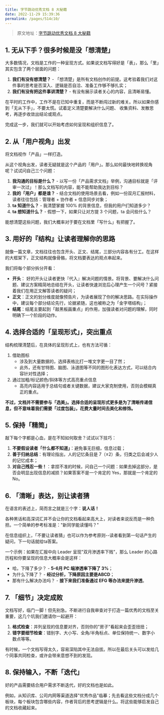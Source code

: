 ```yaml
---
title: 字节跳动优秀文档 8 大秘籍
date: 2022-11-29 15:39:36
permalink: /pages/514c10/
---
```

> 原文地址：[字节跳动优秀文档 8 大秘籍](https://www.feishu.cn/docs/doccnBYiti3wwLmVGtnAabHIAwe)

## 1. 无从下手？很多时候是没「想清楚」
大多数情况，文档是工作的一种呈现方式。如果说文档写得好是「表」，那么「里」其实包含了两个层面的问题：

1. **我们有没有想清楚？** - 「想清楚」是所有文档创作的前提。这考验着我们对这件事的思考是否深入、逻辑是否自洽、准备工作够不够扎实；
2. **我们有没有把这件事讲清楚？** - 有没有展示读者关心的内容，且清晰易懂。

在平时的工作中，工作不是在已知中重复，而是不断闯过新的难关。所以如果你感到「无从下手」，不要太慌。试着定义清楚要解决什么问题、
收集资料、发散思考，再逐步收敛出结论或观点。

完成这一步，我们就可以开始考虑如何呈现和组织信息了。

## 2. 从「用户视角」出发
将文档视作「产品」一样打造。

从这个视角出发，读者无疑就是这个产品的「用户」。那么如何最快地转换视角呢？试试问自己三个问题：

1. **我沟通的目标是什么？** - 以写一份「产品需求文档」举例，沟通目标就是「评审一次过」！那么文档写的内容，能不能帮助我达到目标？
2. **我的「用户」都是谁？** - 结合文档的使用场景去看，例如一份双月汇报材料，读者往往包括：管理者 + 协作者 + 信息同步对象；
3. **ta 知道什么？** - 我清楚掌握 100% 的背景信息，但我的用户们知道多少？
4. **ta 想知道什么？** - 假想一下，如果只让对方提 3 个问题，ta 会问些什么？

能想清楚这些问题，我们大概率对于要在文档里「写什么」有把握了。

## 3. 用好的『结构』让读者理解你的思路
就像一篇文章，文档往往也包含开头、正文、结尾，三部分内容各有分工。在这样的大框架下，正文结构就像骨骼，将文档要表达的观点串起来。

我们将每个部分拆分开看：
- **开头**： 好的开头让读者更快『代入』解决问题的情景。将背景、要解决什么问题、建议方案精简地总结在开头，让读者快速浏览后心理产生一个问号？紧接着我们在用正文解答读者的疑问；
- **正文**：正文的划分维度就像预告片，为读者展现了你的解决思路。在实际操作中，建议每个部分结论先行，论据紧随，这也被称之为「金字塔结构」；
- **结尾**：结尾主要起到「敲黑板画重点」的作用，加强读者对问题的理解，同时明确下一个阶段的动作。

## 4. 选择合适的「呈现形式」，突出重点
结构梳理清楚后，在具体的呈现形式上，也有方法可循：

1. 借助图标
    - 涉及到大量数据的，选择表格比打一堆文字更一目了然；
    - 此外，还有甘特图、脑图、泳道图等不同的图形化表达方式，可以结合内容针对性选择；
2. 通过加粗/标记颜色/斜体等方式高亮重点信息
    - 高亮内容适用于总结句或者关键数据，建议大家克制使用，否则会模糊真正的重点。
    
**不过，文档并不需要参与「选美」。选择合适的呈现形式更多是为了清晰传递信息，但不意味着我们需要「过度包装」，花费大量时间去美化和修饰。**

## 5. 保持「精简」
敲下每个字都是心血，是在不知如何取舍？试试以下技巧：
1. **不要假设读者「什么都不知道」**：避免事无巨细，信息过载；
2. **善于归纳总结**：有理论指出，人的记忆条目是 7（±2）条，归类之后会减少人的记忆成本；
3. **对自己残忍一些！**：拿捏不准的时候，问自己一个问题：如果去掉这部分，是否会明显出现信息的减损？如果答案不是一个肯定的 Yes，那就是一个肯定的 No。

## 6. 「清晰」表达，别让读者猜
在语言的表述上，简而言之就是三个字：**说人话！**

各种黑话和高深词汇并不会让你的文档看起来高大上，对读者来说反而是一种负担。一个简单的参考标准是："新同学能读懂吗？"

在信息组织上，「不要让读者猜」也可以作为参考原则--读者看到第一句话产生的疑问，下一句话就给ta答案。

一个示例：如果在汇报中向 Leader 呈现"双月渗透率下贱"，那么 Leader 的心路历程和你要呈现的信息大概率会是这样：
- 哈，下降了多少？  -   **5-6月 PC 端渗透率下降了 3%**；
- 为什么下降了？ -  **经过分析，下降原因主要是ABCD**；
- 那有什么解决办法吗？ -  **接下来我们准备通过 EFG 等办法来提升渗透**。

## 7. 「细节」决定成败
文档写好，临门一脚！但先别急。不断进行自我审查对于打造一篇优秀的文档至关重要，这几个坑我们邀请你一起避开：
1. **格式检查**：并列呈现的信息要对齐，否则你的"房子"看起来会歪歪扭扭；
2. **错字要细节检查**：错别字、大小写、全角/半角标点、单位保持统一、数字小数点等等。

有时候，一个文档写得太久，容易深陷其中无法自拔。所以在最后关头可以发给几个同事共同检查，或许会带来意想不到的发现。

## 8. 保持输入，不断「迭代」
好的产品需要结合用户需求不断迭代，好的文档也是如此。

例如，从知识库、公司内网等渠道选择"优秀作品"临摹；先去看这些文档分成几个板块，每个板块包含哪些内容，作者背后的思考逻辑是什么。将这些能够启发自己的文档收藏起来。
